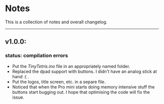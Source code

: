 # Notes

This is a collection of notes and overall changelog.

---

## **v1.0.0**:
### **status**: compilation errors
* Put the *TinyTetris.ino* file in an appropriately named folder.
* Replaced the dpad support with buttons. I didn't have an analog stick at hand :( .
* Put the logos, title screen, etc. in a separe file.
* Noticed that when the Pro mini starts doing memory intensive stuff the buttons start bugging out. I hope that optimising the code will fix the issue.

